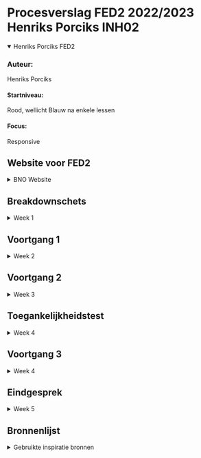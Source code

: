 # Procesverslag FED2 2022/2023 Henriks Porciks INH02

<details open>
<summary>Henriks Porciks FED2</summary>

### Auteur:
Henriks Porciks

#### Startniveau:
Rood, wellicht Blauw na enkele lessen

#### Focus:
Responsive 
</details>





## Website voor FED2

<details>
<summary>BNO Website</summary>

### BNO - Beroepsorganisatie Nederlandse Ontwerpers
 
Landingspagina + een Iteratie op Over Ons

##### Screenshot(s) van de BNO Landingspagina (small screen): 

<details><summary>BNO Home</summary>
 <img src="images/SCREENSHOT%20BNO%201.png" width="375px" alt="BNO Home Pagina Screenshot">
 <img src="images/SCREENSHOT%20BNO%202.png" width="375px" alt="BNO Home Pagina Screenshot">
 <img src="images/SCREENSHOT%20BNO%203.png" width="375px" alt="BNO Home Pagina Screenshot">
 <img src="images/SCREENSHOT%20BNO%204.png" width="375px" alt="BNO Home Pagina Screenshot">
</details>
#### Screenshot(s) van de  BNO Over Ons (small screen):

<details><summary>BNO Over Ons</summary>
 <img src="images/BNO%20OVER%20ONS%20SCREENSHOT%201.png" width="375px" alt="BNO Over Ons Pagina Screenshot">
 <img src="images/BNO%20OVER%20ONS%20SCREENSHOT%202.png" width="375px" alt="BNO Over Ons Pagina Screenshot">
</details>
 
### Toegankelijkheidstest resultaten:

#### ADHD

Navigatie is slecht en moeizaam, zou beter sticky zijn
Text en typografie is voldoende groot
Er is weinig context aan het begin van de pagina


#### Tunnelvisie
Zoeken in menu levert soms te weinig contrast op

Text en typografie is groot, fijn
Menu items moeilijk te lezen
Van dichtbij is het goed te lezen
Muis vinden moeilijk met tunnelvisie
Externe dingen echt te klein niet leesbaar

#### Parkinson

Menu moeilijk is erg moeilijk, raakvlak is te klein
 
Knoppen en links zijn te klein en moeilijk te raken 
Actie binnen de site ligt diep begraven


#### Navigeren met TAB en Narrator

Skipt over headers
Geen focus state bij tabben 
Geen visuele feedback, men ziet niet waar men is, doordat de selctie is niet outlined
Geselecteerde foto niet zichtbaar
Geen foto ALT teksten
Outline soms onvolledig

#### IDEA
 Skip to main content met tab


#### Opgevallen
 
Darkmode afwezig

</details>




## Breakdownschets

<details>
<summary>Week 1</summary>

### BNO Home Pagina 
<details><summary>Breakdownschets</summary><img src="images/BREAKDOWN%20SCHETS.png" width="375px" alt="Breakdown schets">
</details>

</details>





## Voortgang 1

<details>
<summary>Week 2</summary>

### Stand van zaken
 
#### Ging goed
 
 - Semantische HTML
 - Gestructureerde HTML
 
#### Ging minder goed

 - De hoeveelheid code noodzakelijk voor deze website
 - Github werkend krijgen
 


### Agenda voor meeting

#### Henriks
- De vertaalslag van breakdownschets naar HTML

#### Giorgio
- Vertaalslag van breakdownschets naar HTML

#### Nathan
- HTML code
 
#### Jesse
- HTML code
- Breakdownschets

#### Emilio
-  Breakdownschets
 
 
### Verslag van meeting

- ARTICLE's naar UL's en LI's veranderen
- ALT image text niet vergeten
- Verder uitwerken


</details>





## Voortgang 2

<details>
<summary>Week 3</summary>


### Stand van zaken
 
#### Ging goed
 
 - Het maken van root colors 
 - Juiste font, font grottes overal toepassen
 
#### Ging minder goed

 - Veel moeite met flexbox en grid daadwerkelijk aan het werk te krijgen
 - Github werkt nog steeds niet
 
### Screenshot(s)
 
 


#### Agenda voor meeting

#### Henriks
 GRID en FLEXBOX, m.b.t responsiveness van bepaalde onderdelen van de website, het wilt niet lukken

#### Giorgio
 Ik wil alleen mijn HTML en CSS bespreken, vooral over de breakpoints en hoe je het goed responsive krijgt.

#### Nathan Stuger
 Afwezig
 
#### Jesse
 
 CSS en JS interactie




### Verslag van meeting

- Begin met kleinste variant van het grid eerst
- Voeg <h2> toe aan <section> zonder titel en gebruik display:none; in CSS

</details>





## Toegankelijkheidstest

<details>
<summary>Week 4</summary>

### Bevindingen

#### Titel eerste bevinding
Hier korte omschrijving (met indien nodig een afbeelding)

Hier een omschrijving van hoe het opgelost kan worden (met indien nodig een afbeelding)


#### Titel tweede bevinding. 
Hier korte omschrijving (met indien nodig een afbeelding)

Hier een omschrijving van hoe het opgelost kan worden (met indien nodig een afbeelding)


#### Titel volgende bevinding. 
Hier korte omschrijving (met indien nodig een afbeelding)

Hier een omschrijving van hoe het opgelost kan worden (met indien nodig een afbeelding)


#### Titel nog een bevinding. 
Hier korte omschrijving (met indien nodig een afbeelding)

Hier een omschrijving van hoe het opgelost kan worden (met indien nodig een afbeelding)

</details>





## Voortgang 3

<details>
<summary>Week 4</summary>

### Stand van zaken

HTML en basis CSS ging goed, alles staat zo goed als, erg compleet

Responsive maken, menu verkeerd begonnen, eerst kleinste versie uitwerken en dan groter
Moeite met paddings
Volgorde met Flex gedaan, maar twijfels of ik toch niet GRID moet gebruiken


### Agenda voor meeting

#### Jesse [SERVICE]
- De CSS van de tweede pagina
- Wat JS 

#### Emilio [SERVICE]
- Footer: CSS - Label & Input
- Animeren Button

#### Giorgio [RESPONSIVE]
- Responsiveness

#### Henriks [RESPONSIVE]
- Media queries
-Onverwachte spacing/padding/margin
- Twee losse CSS bestanden
- Javascript gedrag, menu niet overlay, maar content push-down


### Verslag van meeting
hier na afloop snel de uitkomsten van de meeting vastleggen

- punt 1
- punt 2
- nog een punt
- ...

</details>





## Eindgesprek

<details>
<summary>Week 5</summary>

### Stand van zaken
 
#### Ging goed
 
#### Ging minder goed

### Screenshot(s)

</details>





## Bronnenlijst

<details>
<summary>Gebruikte inspiratie bronnen</summary>

### Sanne's CodePen

#### Uitklap menu
 https://codepen.io/shooft/pen/NWMeKWy 
#### Uitklap floep floep menu
 https://codepen.io/shooft/pen/abGKMje
#### Brede section voor Henriks
 https://codepen.io/shooft/pen/MWXKXEr
 
 ### CSS Tricks
 
#### Skip to main content 
https://css-tricks.com/how-to-create-a-skip-to-content-link/

</details>
